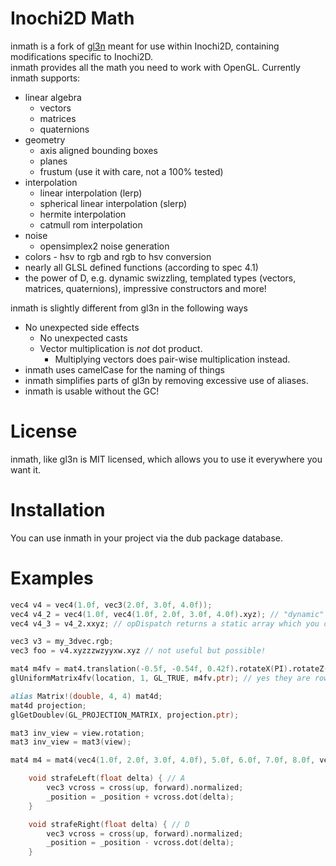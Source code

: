 Inochi2D Math
====

inmath is a fork of [gl3n](https://github.com/Dav1dde/gl3n) meant for use within Inochi2D, containing modifications specific to Inochi2D.  
inmath provides all the math you need to work with OpenGL. Currently inmath supports:

* linear algebra
  * vectors
  * matrices
  * quaternions
* geometry
  * axis aligned bounding boxes
  * planes
  * frustum (use it with care, not a 100% tested)
* interpolation
  * linear interpolation (lerp)
  * spherical linear interpolation (slerp)
  * hermite interpolation
  * catmull rom interpolation
* noise
  * opensimplex2 noise generation
* colors - hsv to rgb and rgb to hsv conversion
* nearly all GLSL defined functions (according to spec 4.1)
* the power of D, e.g. dynamic swizzling, templated types (vectors, matrices, quaternions), impressive constructors and more!

inmath is slightly different from gl3n in the following ways
 * No unexpected side effects
   * No unexpected casts
   * Vector multiplication is _not_ dot product.
     * Multiplying vectors does pair-wise multiplication instead.
 * inmath uses camelCase for the naming of things
 * inmath simplifies parts of gl3n by removing excessive use of aliases.
 * inmath is usable without the GC!

License
=======

inmath, like gl3n is MIT licensed, which allows you to use it everywhere you want it.

Installation
============

You can use inmath in your project via the dub package database.

Examples
========

```D
vec4 v4 = vec4(1.0f, vec3(2.0f, 3.0f, 4.0f));
vec4 v4_2 = vec4(1.0f, vec4(1.0f, 2.0f, 3.0f, 4.0f).xyz); // "dynamic" swizzling with opDispatch
vec4 v4_3 = v4_2.xxyz; // opDispatch returns a static array which you can pass directly to the ctor of a vector!

vec3 v3 = my_3dvec.rgb;
vec3 foo = v4.xyzzzwzyyxw.xyz // not useful but possible!

mat4 m4fv = mat4.translation(-0.5f, -0.54f, 0.42f).rotateX(PI).rotateZ(PI/2);
glUniformMatrix4fv(location, 1, GL_TRUE, m4fv.ptr); // yes they are row major!

alias Matrix!(double, 4, 4) mat4d;
mat4d projection;
glGetDoublev(GL_PROJECTION_MATRIX, projection.ptr);

mat3 inv_view = view.rotation;
mat3 inv_view = mat3(view);

mat4 m4 = mat4(vec4(1.0f, 2.0f, 3.0f, 4.0f), 5.0f, 6.0f, 7.0f, 8.0f, vec4(...) ...); 
```

```D
    void strafeLeft(float delta) { // A
        vec3 vcross = cross(up, forward).normalized;
        _position = _position + vcross.dot(delta);
    }

    void strafeRight(float delta) { // D
        vec3 vcross = cross(up, forward).normalized;
        _position = _position - vcross.dot(delta);
    }
```
